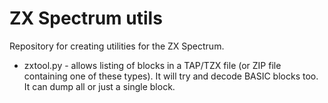 # ZX Spectrum utils

Repository for creating utilities for the ZX Spectrum.

* zxtool.py - allows listing of blocks in a TAP/TZX file (or ZIP file containing one of these types). It will try and decode BASIC blocks too. It can dump all or just a single block.
